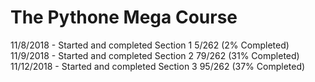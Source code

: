 # The Pythone Mega Course

11/8/2018  - Started and completed Section 1
             5/262 (2% Completed)
11/9/2018  - Started and completed Section 2
             79/262 (31% Completed)
11/12/2018 - Started and completed Section 3
             95/262 (37% Completed)
